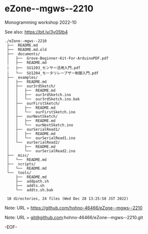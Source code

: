 # eZone--mgws--2210

Monogramming workshop 2022-10

See also: https://bit.ly/3y0Stb4

    ./eZone--mgws--2210
     ├──  README.md
     ├──  README.md.old
     ├──  documents/
     │   ├──  Grove-Beginner-Kit-For-ArduinoPDF.pdf
     │   ├──  README.md
     │   ├──  SU1203_センサー活用入門.pdf
     │   └──  SU1204_モータリレーブザー制御入門.pdf
     ├──  examples/
     │   ├──  README.md
     │   ├──  our3rdSketch/
     │   │   ├──  README.md
     │   │   ├──  our3rdSketch.ino
     │   │   └──  our3rdSketch.ino.bak
     │   ├──  ourFirstSketch/
     │   │   ├──  README.md
     │   │   └──  ourFirstSketch.ino
     │   ├──  ourNextSketch/
     │   │   ├──  README.md
     │   │   └──  ourNextSketch.ino
     │   ├──  ourSerialRead1/
     │   │   ├──  README.md
     │   │   └──  ourSerialRead1.ino
     │   └──  ourSerialRead2/
     │       ├──  README.md
     │       └──  ourSerialRead2.ino
     ├──  misc/
     │   └──  README.md
     ├──  scripts/
     │   └──  README.md
     └──  tools/
         ├──  README.md
         ├──  addpath.sh
         ├──  addts.sh
         └──  addts.sh.bak
     
     10 directories, 24 files (Wed Dec 28 13:25:58 JST 2022)


Note: URL = https://github.com/hohno-46466/eZone--mgws--2210

Note: URL = git@github.com:hohno-46466/eZone--mgws--2210.git

-EOF-
